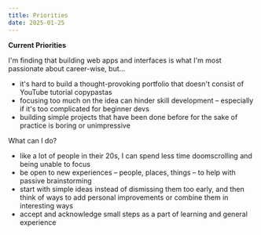```yaml
---
title: Priorities
date: 2025-01-25
---
```


**Current Priorities**

I'm finding that building web apps and interfaces is what I'm most passionate about career-wise, but...
- it's hard to build a thought-provoking portfolio that doesn't consist of YouTube tutorial copypastas
- focusing too much on the idea can hinder skill development – especially if it's too complicated for beginner devs
- building simple projects that have been done before for the sake of practice is boring or unimpressive

What can I do?
- like a lot of people in their 20s, I can spend less time doomscrolling and being unable to focus
- be open to new experiences – people, places, things – to help with passive brainstorming
- start with simple ideas instead of dismissing them too early, and then think of ways to add personal improvements or combine them in interesting ways
- accept and acknowledge small steps as a part of learning and general experience